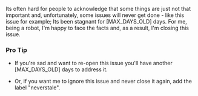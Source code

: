 Its often hard for people to acknowledge that some things are just not that important and, unfortunately, some issues will never get done - like this issue for example; Its been stagnant for [MAX_DAYS_OLD] days. For me, being a robot, I'm happy to face the facts and, as a result, I'm closing this issue.

### Pro Tip

- If you're sad and want to re-open this issue you'll have another [MAX_DAYS_OLD] days to address it.

- Or, if you want me to ignore this issue and never close it again, add the label "neverstale".